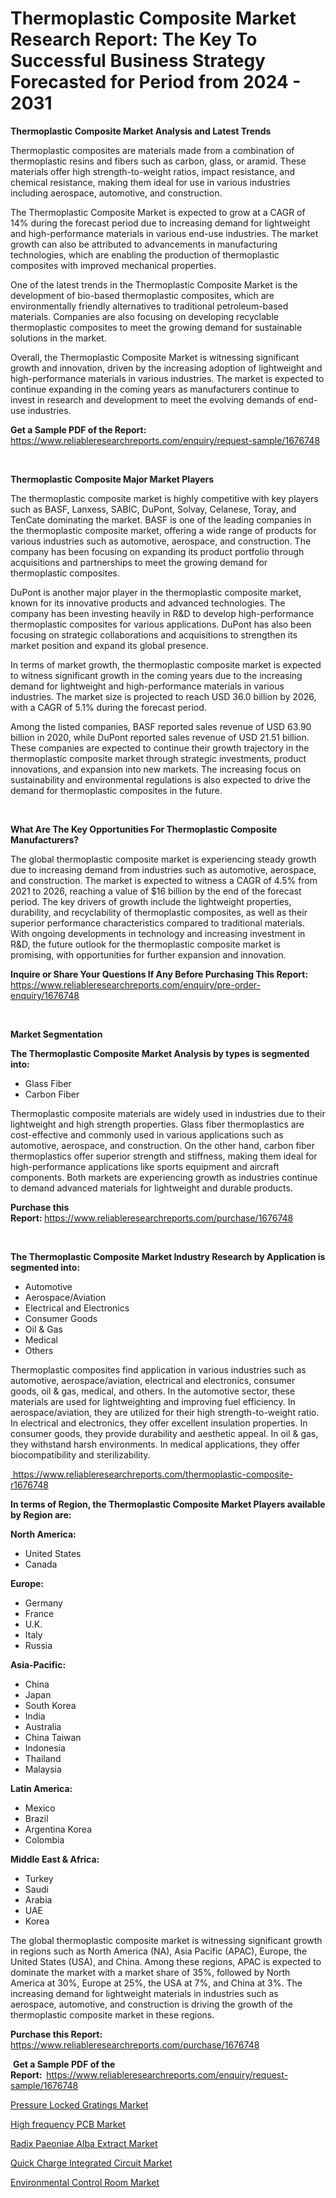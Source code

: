 <p><h1>Thermoplastic Composite Market Research Report: The Key To Successful Business Strategy Forecasted for Period from 2024 - 2031</h1></p><p><strong>Thermoplastic Composite Market Analysis and Latest Trends</strong></p>
<p><p>Thermoplastic composites are materials made from a combination of thermoplastic resins and fibers such as carbon, glass, or aramid. These materials offer high strength-to-weight ratios, impact resistance, and chemical resistance, making them ideal for use in various industries including aerospace, automotive, and construction.</p><p>The Thermoplastic Composite Market is expected to grow at a CAGR of 14% during the forecast period due to increasing demand for lightweight and high-performance materials in various end-use industries. The market growth can also be attributed to advancements in manufacturing technologies, which are enabling the production of thermoplastic composites with improved mechanical properties.</p><p>One of the latest trends in the Thermoplastic Composite Market is the development of bio-based thermoplastic composites, which are environmentally friendly alternatives to traditional petroleum-based materials. Companies are also focusing on developing recyclable thermoplastic composites to meet the growing demand for sustainable solutions in the market.</p><p>Overall, the Thermoplastic Composite Market is witnessing significant growth and innovation, driven by the increasing adoption of lightweight and high-performance materials in various industries. The market is expected to continue expanding in the coming years as manufacturers continue to invest in research and development to meet the evolving demands of end-use industries.</p></p>
<p><strong>Get a Sample PDF of the Report:&nbsp;</strong> <a href="https://www.reliableresearchreports.com/enquiry/request-sample/1676748">https://www.reliableresearchreports.com/enquiry/request-sample/1676748</a></p>
<p>&nbsp;</p>
<p><strong>Thermoplastic Composite Major Market Players</strong></p>
<p><p>The thermoplastic composite market is highly competitive with key players such as BASF, Lanxess, SABIC, DuPont, Solvay, Celanese, Toray, and TenCate dominating the market. BASF is one of the leading companies in the thermoplastic composite market, offering a wide range of products for various industries such as automotive, aerospace, and construction. The company has been focusing on expanding its product portfolio through acquisitions and partnerships to meet the growing demand for thermoplastic composites.</p><p>DuPont is another major player in the thermoplastic composite market, known for its innovative products and advanced technologies. The company has been investing heavily in R&D to develop high-performance thermoplastic composites for various applications. DuPont has also been focusing on strategic collaborations and acquisitions to strengthen its market position and expand its global presence.</p><p>In terms of market growth, the thermoplastic composite market is expected to witness significant growth in the coming years due to the increasing demand for lightweight and high-performance materials in various industries. The market size is projected to reach USD 36.0 billion by 2026, with a CAGR of 5.1% during the forecast period.</p><p>Among the listed companies, BASF reported sales revenue of USD 63.90 billion in 2020, while DuPont reported sales revenue of USD 21.51 billion. These companies are expected to continue their growth trajectory in the thermoplastic composite market through strategic investments, product innovations, and expansion into new markets. The increasing focus on sustainability and environmental regulations is also expected to drive the demand for thermoplastic composites in the future.</p></p>
<p>&nbsp;</p>
<p><strong>What Are The Key Opportunities For Thermoplastic Composite Manufacturers?</strong></p>
<p><p>The global thermoplastic composite market is experiencing steady growth due to increasing demand from industries such as automotive, aerospace, and construction. The market is expected to witness a CAGR of 4.5% from 2021 to 2026, reaching a value of $16 billion by the end of the forecast period. The key drivers of growth include the lightweight properties, durability, and recyclability of thermoplastic composites, as well as their superior performance characteristics compared to traditional materials. With ongoing developments in technology and increasing investment in R&D, the future outlook for the thermoplastic composite market is promising, with opportunities for further expansion and innovation.</p></p>
<p><strong>Inquire or Share Your Questions If Any Before Purchasing This Report:</strong> <a href="https://www.reliableresearchreports.com/enquiry/pre-order-enquiry/1676748">https://www.reliableresearchreports.com/enquiry/pre-order-enquiry/1676748</a></p>
<p>&nbsp;</p>
<p><strong>Market Segmentation</strong></p>
<p><strong>The Thermoplastic Composite Market Analysis by types is segmented into:</strong></p>
<p><ul><li>Glass Fiber</li><li>Carbon Fiber</li></ul></p>
<p><p>Thermoplastic composite materials are widely used in industries due to their lightweight and high strength properties. Glass fiber thermoplastics are cost-effective and commonly used in various applications such as automotive, aerospace, and construction. On the other hand, carbon fiber thermoplastics offer superior strength and stiffness, making them ideal for high-performance applications like sports equipment and aircraft components. Both markets are experiencing growth as industries continue to demand advanced materials for lightweight and durable products.</p></p>
<p><strong>Purchase this Report:&nbsp;</strong><a href="https://www.reliableresearchreports.com/purchase/1676748">https://www.reliableresearchreports.com/purchase/1676748</a></p>
<p>&nbsp;</p>
<p><strong>The Thermoplastic Composite Market Industry Research by Application is segmented into:</strong></p>
<p><ul><li>Automotive</li><li>Aerospace/Aviation</li><li>Electrical and Electronics</li><li>Consumer Goods</li><li>Oil & Gas</li><li>Medical</li><li>Others</li></ul></p>
<p><p>Thermoplastic composites find application in various industries such as automotive, aerospace/aviation, electrical and electronics, consumer goods, oil & gas, medical, and others. In the automotive sector, these materials are used for lightweighting and improving fuel efficiency. In aerospace/aviation, they are utilized for their high strength-to-weight ratio. In electrical and electronics, they offer excellent insulation properties. In consumer goods, they provide durability and aesthetic appeal. In oil & gas, they withstand harsh environments. In medical applications, they offer biocompatibility and sterilizability.</p></p>
<p><a href="https://www.reliableresearchreports.com/thermoplastic-composite-r1676748">&nbsp;https://www.reliableresearchreports.com/thermoplastic-composite-r1676748</a></p>
<p><strong>In terms of Region, the Thermoplastic Composite Market Players available by Region are:</strong></p>
<p>
    <p> <strong> North America: </strong>
        <ul>
            <li>United States</li>
            <li>Canada</li>
        </ul>
        </p> 
    <p> <strong> Europe: </strong>
        <ul>
            <li>Germany</li>
            <li>France</li>
            <li>U.K.</li>
            <li>Italy</li>
            <li>Russia</li>
        </ul>
        </p> 
    <p> <strong> Asia-Pacific: </strong>
        <ul>
            <li>China</li>
            <li>Japan</li>
            <li>South Korea</li>
            <li>India</li>
            <li>Australia</li>
            <li>China Taiwan</li>
            <li>Indonesia</li>
            <li>Thailand</li>
            <li>Malaysia</li>
        </ul>
        </p> 
    <p> <strong> Latin America: </strong>
        <ul>
            <li>Mexico</li>
            <li>Brazil</li>
            <li>Argentina Korea</li>
            <li>Colombia</li>
        </ul>
        </p> 
    <p> <strong> Middle East & Africa: </strong>
        <ul>
            <li>Turkey</li>
            <li>Saudi</li>
            <li>Arabia</li>
            <li>UAE</li>
            <li>Korea</li>
        </ul>
    </p>
    </p>
<p><p>The global thermoplastic composite market is witnessing significant growth in regions such as North America (NA), Asia Pacific (APAC), Europe, the United States (USA), and China. Among these regions, APAC is expected to dominate the market with a market share of 35%, followed by North America at 30%, Europe at 25%, the USA at 7%, and China at 3%. The increasing demand for lightweight materials in industries such as aerospace, automotive, and construction is driving the growth of the thermoplastic composite market in these regions.</p></p>
<p><strong>Purchase this Report: </strong><a href="https://www.reliableresearchreports.com/purchase/1676748">https://www.reliableresearchreports.com/purchase/1676748</a></p>
<p>&nbsp;<strong>Get a Sample PDF of the Report:&nbsp;&nbsp;</strong><a href="https://www.reliableresearchreports.com/enquiry/request-sample/1676748">https://www.reliableresearchreports.com/enquiry/request-sample/1676748</a></p>
<p><strong></strong></p>
<p><p><a href="https://github.com/khlifeservices/Market-Research-Report-List-1/blob/main/pressure-locked-gratings-market.md">Pressure Locked Gratings Market</a></p><p><a href="https://www.linkedin.com/pulse/high-frequency-pcb-market-outlook-complete-industry-analysis-4woic">High frequency PCB Market</a></p><p><a href="https://medium.com/@diane.macle6776/radix-paeoniae-alba-extract-market-investigation-industry-evolution-and-forecast-till-2031-f01ce50e8f0e">Radix Paeoniae Alba Extract Market</a></p><p><a href="https://www.linkedin.com/pulse/insights-quick-charge-integrated-circuit-market-share-competitive-vqzgc">Quick Charge Integrated Circuit Market</a></p><p><a href="https://github.com/theanastasiyah/Market-Research-Report-List-1/blob/main/environmental-control-room-market.md">Environmental Control Room Market</a></p></p>